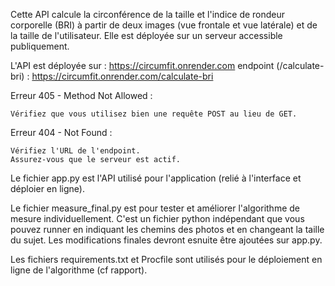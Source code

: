 Cette API calcule la circonférence de la taille et l'indice de rondeur corporelle (BRI) à partir de deux images (vue frontale et vue latérale) et de la taille de l'utilisateur. Elle est déployée sur un serveur accessible publiquement.

L'API est déployée sur : https://circumfit.onrender.com
endpoint (/calculate-bri) : https://circumfit.onrender.com/calculate-bri
 
Erreur 405 - Method Not Allowed :

    Vérifiez que vous utilisez bien une requête POST au lieu de GET.

Erreur 404 - Not Found :

    Vérifiez l'URL de l'endpoint.
    Assurez-vous que le serveur est actif.

Le fichier app.py est l'API utilisé pour l'application (relié à l'interface et déploier en ligne).

Le fichier measure_final.py est pour tester et améliorer l'algorithme de mesure individuellement. C'est un fichier python indépendant que vous pouvez runner en indiquant les chemins des photos et en changeant la taille du sujet. Les modifications finales devront esnuite être ajoutées sur app.py.

Les fichiers requirements.txt et Procfile sont utilisés pour le déploiement en ligne de l'algorithme (cf rapport).